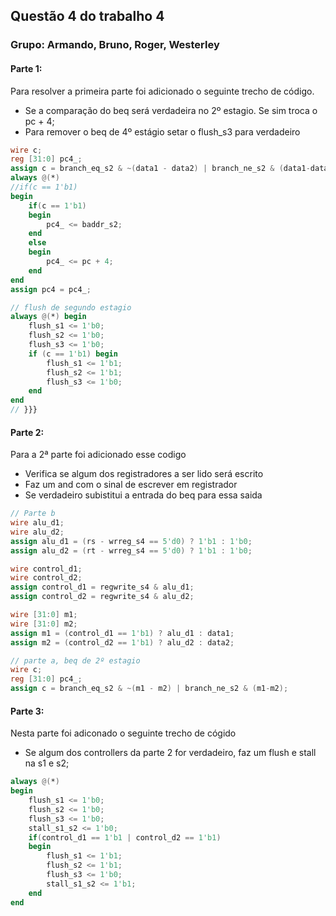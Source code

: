 ## Questão 4 do trabalho 4

### Grupo: Armando, Bruno, Roger, Westerley

#### Parte 1:

Para resolver a primeira parte foi adicionado o seguinte trecho de código.

- Se a comparação do beq será verdadeira no 2º estagio. Se sim troca o pc + 4;
- Para remover o beq de 4º estágio setar o flush_s3 para verdadeiro

```verilog
wire c;
reg [31:0] pc4_;
assign c = branch_eq_s2 & ~(data1 - data2) | branch_ne_s2 & (data1-data2);
always @(*)
//if(c == 1'b1)
begin
    if(c == 1'b1)
    begin
        pc4_ <= baddr_s2;
    end
    else
    begin
        pc4_ <= pc + 4;
    end
end
assign pc4 = pc4_;

// flush de segundo estagio
always @(*) begin
    flush_s1 <= 1'b0;
    flush_s2 <= 1'b0;
    flush_s3 <= 1'b0;
    if (c == 1'b1) begin
        flush_s1 <= 1'b1;
        flush_s2 <= 1'b1;
        flush_s3 <= 1'b0;
    end
end
// }}}
```

#### Parte 2:

Para a 2ª parte foi adicionado esse codigo

- Verifica se algum dos registradores a ser lido será escrito
- Faz um and com o sinal de escrever em registrador
- Se verdadeiro subistitui a entrada do beq para essa saida

```verilog
// Parte b
wire alu_d1;
wire alu_d2;
assign alu_d1 = (rs - wrreg_s4 == 5'd0) ? 1'b1 : 1'b0;
assign alu_d2 = (rt - wrreg_s4 == 5'd0) ? 1'b1 : 1'b0;

wire control_d1;
wire control_d2;
assign control_d1 = regwrite_s4 & alu_d1;
assign control_d2 = regwrite_s4 & alu_d2;

wire [31:0] m1;
wire [31:0] m2;
assign m1 = (control_d1 == 1'b1) ? alu_d1 : data1;
assign m2 = (control_d2 == 1'b1) ? alu_d2 : data2;

// parte a, beq de 2º estagio
wire c;
reg [31:0] pc4_;
assign c = branch_eq_s2 & ~(m1 - m2) | branch_ne_s2 & (m1-m2);
```

#### Parte 3:

Nesta parte foi adiconado o seguinte trecho de cógido

- Se algum dos controllers da parte 2 for verdadeiro, faz um flush e stall na s1 e s2;

```verilog
always @(*)
begin
    flush_s1 <= 1'b0;
    flush_s2 <= 1'b0;
    flush_s3 <= 1'b0;
    stall_s1_s2 <= 1'b0;
    if(control_d1 == 1'b1 | control_d2 == 1'b1)
    begin
        flush_s1 <= 1'b1;
        flush_s2 <= 1'b1;
        flush_s3 <= 1'b0;
        stall_s1_s2 <= 1'b1;
    end
end
```
